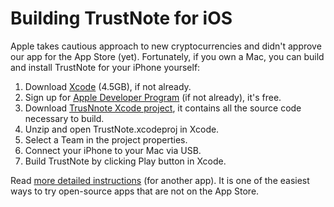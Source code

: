 # Building TrustNote for iOS

Apple takes cautious approach to new cryptocurrencies and didn't approve our app for the App Store (yet).  Fortunately, if you own a Mac, you can build and install TrustNote for your iPhone yourself:

1. Download [Xcode](https://itunes.apple.com/us/app/xcode/id497799835?mt=12) (4.5GB), if not already.
1. Sign up for [Apple Developer Program](https://developer.apple.com/) (if not already), it's free.
1. Download [TrusNnote Xcode project](../../releases/download/v1.0.7/ios-xcode-project.zip), it contains all the source code necessary to build.
1. Unzip and open TrustNote.xcodeproj in Xcode.
1. Select a Team in the project properties.
1. Connect your iPhone to your Mac via USB.
1. Build TrustNote by clicking Play button in Xcode.

Read [more detailed instructions](http://osxdaily.com/2016/01/12/howto-sideload-apps-iphone-ipad-xcode/) (for another app).  It is one of the easiest ways to try open-source apps that are not on the App Store.
